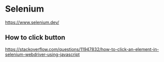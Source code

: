 # Selenium
https://www.selenium.dev/

## How to click button
https://stackoverflow.com/questions/11947832/how-to-click-an-element-in-selenium-webdriver-using-javascript